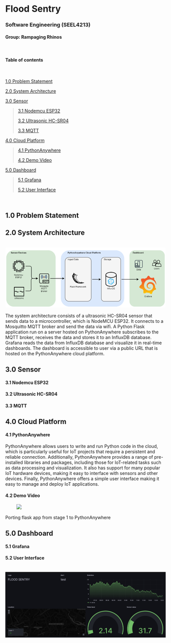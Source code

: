 # Flood Sentry
### Software Engineering (SEEL4213)
#### Group: Rampaging Rhinos

<br> 

#### Table of contents

<br>

[1.0 Problem Statement](#10-problem-statement)

[2.0 System Architecture](#20-system-architecture)

[3.0 Sensor](#30-sensor)
> [3.1 Nodemcu ESP32](#31-nodemcu-esp32)
>
> [3.2 Ultrasonic HC-SR04](#32-ultrasonic-hc-sr04)
> 
> [3.3 MQTT](#33-mqtt)

[4.0 Cloud Platform](#40-cloud-platform)
> [4.1 PythonAnywhere](#41-pythonanywhere)
>
> [4.2 Demo Video](#42-demo-video)

[5.0 Dashboard](#50-dashboard)
> [5.1 Grafana](#51-grafana)
>
> [5.2 User Interface](#52-user-interface)

<br>

## 1.0 Problem Statement


## 2.0 System Architecture

&nbsp;&nbsp;&nbsp;&nbsp;&nbsp;&nbsp;&nbsp;&nbsp; ![](./img/system_arch.png)

The system architecture consists of a ultrasonic HC-SR04 sensor that sends data to a microcontroller, which is NodeMCU ESP32. It connects to a Mosquitto MQTT broker and send the data via wifi. A Python Flask application run on a server hosted on PythonAnywhere subscribes to the MQTT broker, receives the data and stores it to an InfluxDB database. Grafana reads the data from InfluxDB database and visualize it in real-time dashboards. The dashboard is accessible to user via a public URL that is hosted on the PythonAnywhere cloud platform.

## 3.0 Sensor 

#### 3.1 Nodemcu ESP32


#### 3.2 Ultrasonic HC-SR04


#### 3.3 MQTT


## 4.0 Cloud Platform

#### 4.1 PythonAnywhere
PythonAnywhere allows users to write and run Python code in the cloud, which is particularly useful for IoT projects that require a persistent and reliable connection. Additionally, PythonAnywhere provides a range of pre-installed libraries and packages, including those for IoT-related tasks such as data processing and visualization. It also has support for many popular IoT hardware devices, making it easy to interface with sensors and other devices. Finally, PythonAnywhere offers a simple user interface making it easy to manage and deploy IoT applications. 

#### 4.2 Demo Video
&nbsp;&nbsp;&nbsp;&nbsp;&nbsp;&nbsp;&nbsp;&nbsp; [<img src="https://i.ytimg.com/vi/kyg1rLgmdiE/maxresdefault.jpg" width="50%">](https://youtu.be/kyg1rLgmdiE "Click this to open video")

Porting flask app from stage 1 to PythonAnywhere 

## 5.0 Dashboard

#### 5.1 Grafana


#### 5.2 User Interface

&nbsp;&nbsp;&nbsp;&nbsp;&nbsp;&nbsp;&nbsp;&nbsp; ![](./img/dashboard.png)
